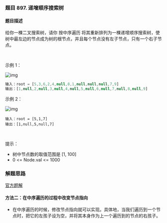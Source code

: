### 题目 897. 递增顺序搜索树
#### 题目描述
给你一棵二叉搜索树，请你 按中序遍历 将其重新排列为一棵递增顺序搜索树，使树中最左边的节点成为树的根节点，并且每个节点没有左子节点，只有一个右子节点。

 

示例 1：

![img](897-1.jpeg)

```js
输入：root = [5,3,6,2,4,null,8,1,null,null,null,7,9]
输出：[1,null,2,null,3,null,4,null,5,null,6,null,7,null,8,null,9]
```
示例 2：

![img](897-2.jpeg)

```
输入：root = [5,1,7]
输出：[1,null,5,null,7]
```
 

提示：

- 树中节点数的取值范围是 [1, 100]
- 0 <= Node.val <= 1000


### 解题思路
[官方题解](https://leetcode-cn.com/problems/increasing-order-search-tree/solution/di-zeng-shun-xu-cha-zhao-shu-by-leetcode-dfrr/)

#### 方法二：在中序遍历的过程中改变节点指向
- 在中序遍历的时候，修改节点指向就可以实现。具体地，当我们遍历到一个节点时，把它的左孩子设为空，并将其本身作为上一个遍历到的节点的右孩子。